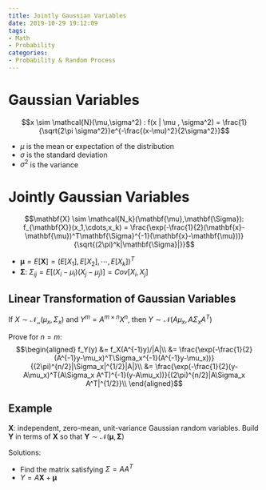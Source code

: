 ```yaml
---
title: Jointly Gaussian Variables
date: 2019-10-29 19:12:09
tags:
- Math
- Probability
categories:
- Probability & Random Process
---
```


# Gaussian Variables

$$x \sim \mathcal{N}(\mu,\sigma^2) : f(x | \mu , \sigma^2) = \frac{1}{\sqrt{2\pi \sigma^2}}e^{-\frac{(x-\mu)^2}{2\sigma^2}}$$

- $\mu$ is the mean or expectation of the distribution
- $\sigma$ is the standard deviation
- $\sigma^2$ is the variance

# Jointly Gaussian Variables

$$\mathbf{X} \sim \mathcal{N_k}(\mathbf{\mu},\mathbf{\Sigma}): f_{\mathbf{X}}(x_1,\cdots,x_k) = \frac{\exp(-\frac{1}{2}(\mathbf{x}-\mathbf{\mu})^T\mathbf{\Sigma}^{-1}(\mathbf{x}-\mathbf{\mu}))}{\sqrt{(2\pi)^k|\mathbf{\Sigma}|}}$$

- $\mathbf{\mu} = E[\mathbf{X}] = (E[X_1],E[X_2],\cdots,E[X_k])^T$
- $\mathbf{\Sigma}$: $\Sigma_{ij} = E[(X_i-\mu_i)(X_j-\mu_j)] = Cov[X_i,X_j]$

## Linear Transformation of Gaussian Variables

If $X\sim \mathcal{N_n}(\mu_x,\Sigma_x)$ and $Y^m = A^{m\times n}X^n$, then $Y \sim \mathcal{N}(A\mu_x,A\Sigma_x A^T)$

Prove for $n=m$:
$$\begin{aligned}
f_Y(y) &= f_X(A^{-1}y)/|A|\\
&= \frac{\exp(-\frac{1}{2}(A^{-1}y-\mu_x)^T\Sigma_x^{-1}(A^{-1}y-\mu_x))}{(2\pi)^{n/2}|\Sigma_x|^{1/2}|A|}\\
&= \frac{\exp(-\frac{1}{2}(y-A\mu_x)^T(A\Sigma_x A^T)^{-1}(y-A\mu_x))}{(2\pi)^{n/2}|A\Sigma_x A^T|^{1/2}}\\
\end{aligned}$$

## Example

$\mathbf{X}$: independent, zero-mean, unit-variance Gaussian random variables. Build $\mathbf{Y}$ in terms of $\mathbf{X}$ so that $\mathbf{Y} \sim \mathcal{N}(\mathbf{\mu},\mathbf{\Sigma})$

Solutions:

- Find the matrix satisfying $\Sigma = AA^T$
- $Y = A\mathbf{X}+\mathbf{\mu}$